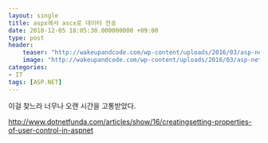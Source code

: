 ```yaml
---
layout: single
title: aspx에서 ascx로 데이터 전송
date: 2018-12-05 18:05:30.000000000 +09:00
type: post
header:
    teaser: "http://wakeupandcode.com/wp-content/uploads/2016/03/asp-net-logo.png"
    image: "http://wakeupandcode.com/wp-content/uploads/2016/03/asp-net-logo.png"
categories:
- IT
tags: [ASP.NET]
---
```


이걸 찾느라 너무나 오랜 시간을 고통받았다.

http://www.dotnetfunda.com/articles/show/16/creatingsetting-properties-of-user-control-in-aspnet
